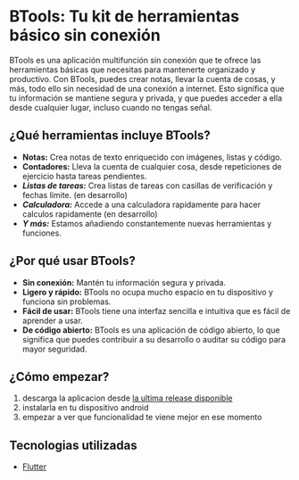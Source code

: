 # BTools: Tu kit de herramientas básico sin conexión
BTools es una aplicación multifunción sin conexión que te ofrece las herramientas básicas que necesitas para mantenerte organizado y productivo. Con BTools, puedes crear notas, llevar la cuenta de cosas, y más, todo ello sin necesidad de una conexión a internet. Esto significa que tu información se mantiene segura y privada, y que puedes acceder a ella desde cualquier lugar, incluso cuando no tengas señal.

## ¿Qué herramientas incluye BTools?
- **Notas:** Crea notas de texto enriquecido con imágenes, listas y código.
- **Contadores:** Lleva la cuenta de cualquier cosa, desde repeticiones de ejercicio hasta tareas pendientes.
- ***Listas de tareas:*** Crea listas de tareas con casillas de verificación y fechas límite. (en desarrollo)
- ***Calculadora:*** Accede a una calculadora rapidamente para hacer calculos rapidamente (en desarrollo)
- ***Y más:*** Estamos añadiendo constantemente nuevas herramientas y funciones.

## ¿Por qué usar BTools?
- **Sin conexión:** Mantén tu información segura y privada.
- **Ligero y rápido:** BTools no ocupa mucho espacio en tu dispositivo y funciona sin problemas.
- **Fácil de usar:** BTools tiene una interfaz sencilla e intuitiva que es fácil de aprender a usar.
- **De código abierto:** BTools es una aplicación de código abierto, lo que significa que puedes contribuir a su desarrollo o auditar su código para mayor seguridad.

## ¿Cómo empezar?
1. descarga la aplicacion desde [la ultima release disponible](https://github.com/enekor/BTools/releases/tag/v1.0)
2. instalarla en tu dispositivo android
3. empezar a ver que funcionalidad te viene mejor en ese momento

## Tecnologias utilizadas
- [Flutter](https://flutter.dev/)
